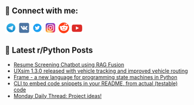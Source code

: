 ## 🔎 Connect with me:
[<img src="https://github.com/bullbesh/bullbesh/blob/main/images/Telegram.png" width="32" height="32" />](https://t.me/bullbesh)
[<img src="https://github.com/bullbesh/bullbesh/blob/main/images/VK.png" width="32" height="32" />](https://vk.com/bullbesh)
[<img src="https://github.com/bullbesh/bullbesh/blob/main/images/Twitter.png" width="32" height="32" />](https://twitter.com/bullbesh1)
[<img src="https://github.com/bullbesh/bullbesh/blob/main/images/Instagram.png" width="32" height="32" />](https://www.instagram.com/bullbesh)
[<img src="https://github.com/bullbesh/bullbesh/blob/main/images/Reddit.png" width="32" height="32" />](https://www.reddit.com/user/bullbesh)
[<img src="https://github.com/bullbesh/bullbesh/blob/main/images/YouTube.png" width="32" height="32" />](https://www.youtube.com/channel/UCtfjRs6uzgq5mfm8S06WTcg)

## 📕 Latest r/Python Posts
<!-- BLOG-POST-LIST:START -->
- [Resume Screening Chatbot using RAG Fusion](https://www.reddit.com/r/Python/comments/1cqwcap/resume_screening_chatbot_using_rag_fusion/)
- [UXsim 1.3.0 released with vehicle tracking and improved vehicle routing](https://www.reddit.com/r/Python/comments/1cqstyd/uxsim_130_released_with_vehicle_tracking_and/)
- [Frame - a new language for programming state machines in Python](https://www.reddit.com/r/Python/comments/1cqoyuq/frame_a_new_language_for_programming_state/)
- [CLI to embed code snippets in your README, from actual &lpar;testable&rpar; code](https://www.reddit.com/r/Python/comments/1cqlvgt/cli_to_embed_code_snippets_in_your_readme_from/)
- [Monday Daily Thread: Project ideas!](https://www.reddit.com/r/Python/comments/1cqlqq7/monday_daily_thread_project_ideas/)
<!-- BLOG-POST-LIST:END -->
